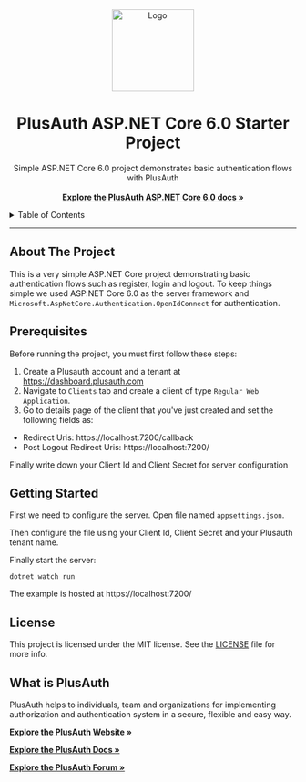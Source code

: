 <div align="center">
  <a href="https://plusauth.com/">
    <img src="https://docs.plusauth.com/favicon.png" alt="Logo" width="144">
  </a>
</div>

<h1 align="center">PlusAuth ASP.NET Core 6.0 Starter Project</h1>

 <p align="center">
    Simple ASP.NET Core 6.0 project demonstrates basic authentication flows with PlusAuth
    <br />
    <br />
    <a href="https://docs.plusauth.com/quickStart/web/dotnet-core" target="_blank"><strong>Explore the PlusAuth ASP.NET Core 6.0 docs »</strong></a>
</p>

<details>
  <summary>Table of Contents</summary>
    <li><a href="#about-the-project">About The Project</a></li>
    <li><a href="#prerequisites">Prerequisites</a></li>
    <li><a href="#getting-started">Getting Started</a></li>
    <li><a href="#license">License</a></li>
    <li><a href="#what-is-plusauth">What is PlusAuth</a></li>
 </ol>
</details>

---

## About The Project

This is a very simple ASP.NET Core project demonstrating basic authentication flows such as register, login and logout. To keep things simple we used ASP.NET Core 6.0 as the server framework and
`Microsoft.AspNetCore.Authentication.OpenIdConnect` for authentication.

## Prerequisites

Before running the project, you must first follow these steps:

1. Create a Plusauth account and a tenant at https://dashboard.plusauth.com
2. Navigate to `Clients` tab and create a client of type `Regular Web Application`.
3. Go to details page of the client that you've just created and set the following fields as:

- Redirect Uris: https://localhost:7200/callback
- Post Logout Redirect Uris: https://localhost:7200/

Finally write down your Client Id and Client Secret for server configuration

## Getting Started

First we need to configure the server. Open file named `appsettings.json`.

Then configure the file using your Client Id, Client Secret and your Plusauth tenant name.

Finally start the server:

    dotnet watch run

The example is hosted at https://localhost:7200/

## License

This project is licensed under the MIT license. See the [LICENSE](LICENSE) file for more info.

## What is PlusAuth

PlusAuth helps to individuals, team and organizations for implementing authorization and authentication system in a secure, flexible and easy way.

<a href="https://plusauth.com/" target="_blank"><strong>Explore the PlusAuth Website »</strong></a>

<a href="https://docs.plusauth.com/" target="_blank"><strong>Explore the PlusAuth Docs »</strong></a>

<a href="https://forum.plusauth.com/" target="_blank"><strong>Explore the PlusAuth Forum »</strong></a>
